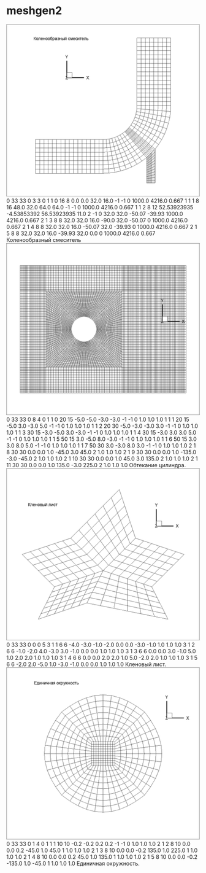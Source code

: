 # meshgen2
![alt_text](https://github.com/kirill7785/meshgen2/blob/main/pic/%D0%9A%D0%BE%D0%BB%D0%B5%D0%BD%D0%BE%D0%BE%D0%B1%D1%80%D0%B0%D0%B7%D0%BD%D1%8B%D0%B9%20%D1%81%D0%BC%D0%B5%D1%81%D0%B8%D1%82%D0%B5%D0%BB%D1%8C.png)
0 33 33
0 3 3 0
1 1 0 16 8 0.0 0.0 32.0 16.0 -1 -1 0 1000.0 4216.0 0.667
1 1 1 8 16 48.0 32.0 64.0 64.0 -1 -1 0 1000.0 4216.0 0.667
1 1 2 8 12 52.53923935 -4.53853392 56.53923935 11.0  2 -1 0  32.0 32.0 -50.07 -39.93 1000.0 4216.0 0.667
2 1 3 8 8 32.0 32.0 16.0 -90.0 32.0 -50.07 0 1000.0 4216.0 0.667
2 1 4 8 8 32.0 32.0 16.0 -50.07 32.0 -39.93 0 1000.0 4216.0 0.667
2 1 5 8 8 32.0 32.0 16.0 -39.93 32.0 0.0 0 1000.0 4216.0 0.667
Коленообразный смеситель
![alt_text](https://github.com/kirill7785/meshgen2/blob/main/pic/%D0%9E%D0%B1%D1%82%D0%B5%D0%BA%D0%B0%D0%BD%D0%B8%D0%B5%20%D1%86%D0%B8%D0%BB%D0%B8%D0%BD%D0%B4%D1%80%D0%B0%20.png)
0 33 33
0 8 4 0
1 1 0 20 15 -5.0 -5.0 -3.0 -3.0 -1 -1 0 1.0 1.0 1.0
1 1 1 20 15 -5.0 3.0 -3.0 5.0 -1 -1 0 1.0 1.0 1.0
1 1 2 20 30 -5.0 -3.0 -3.0 3.0 -1 -1 0 1.0 1.0 1.0
1 1 3 30 15 -3.0 -5.0 3.0 -3.0 -1 -1 0 1.0 1.0 1.0
1 1 4 30 15 -3.0 3.0 3.0 5.0 -1 -1 0 1.0 1.0 1.0
1 1 5 50 15 3.0 -5.0 8.0 -3.0 -1 -1 0 1.0 1.0 1.0
1 1 6 50 15 3.0 3.0 8.0 5.0 -1 -1 0 1.0 1.0 1.0
1 1 7 50 30 3.0 -3.0 8.0 3.0 -1 -1 0 1.0 1.0 1.0
2 1 8 30 30 0.0 0.0 1.0 -45.0 3.0 45.0 2 1.0 1.0 1.0
2 1 9 30 30 0.0 0.0 1.0 -135.0 -3.0 -45.0 2 1.0 1.0 1.0
2 1 10 30 30 0.0 0.0 1.0 45.0 3.0 135.0 2 1.0 1.0 1.0
2 1 11 30 30 0.0 0.0 1.0 135.0 -3.0 225.0 2 1.0 1.0 1.0
Обтекание цилиндра.
![alt_text](https://github.com/kirill7785/meshgen2/blob/main/pic/%D0%9A%D0%BB%D0%B5%D0%BD%D0%BE%D0%B2%D1%8B%D0%B9%20%D0%BB%D0%B8%D1%81%D1%82%20.png)
0 33 33
0 0 0 5
3 1 1 6 6 -4.0 -3.0 -1.0 -2.0 0.0 0.0 -3.0 -1.0 1.0 1.0 1.0
3 1 2 6 6 -1.0 -2.0 4.0 -3.0 3.0 -1.0 0.0 0.0 1.0 1.0 1.0
3 1 3 6 6 0.0 0.0 3.0 -1.0 5.0 1.0 2.0 2.0 1.0 1.0 1.0
3 1 4 6 6 0.0 0.0 2.0 2.0 1.0 5.0 -2.0 2.0 1.0 1.0 1.0
3 1 5 6 6 -2.0 2.0 -5.0 1.0 -3.0 -1.0 0.0 0.0 1.0 1.0 1.0
Кленовый лист.
![alt_text](https://github.com/kirill7785/meshgen2/blob/main/pic/%D0%95%D0%B4%D0%B8%D0%BD%D0%B8%D1%87%D0%BD%D0%B0%D1%8F%20%D0%BE%D0%BA%D1%80%D1%83%D0%B6%D0%BD%D0%BE%D1%81%D1%82%D1%8C%20.png)
0 33 33
0 1 4 0
1 1 1 10 10 -0.2 -0.2 0.2 0.2 -1 -1 0 1.0 1.0 1.0
2 1 2 8 10 0.0 0.0 0.2 -45.0 1.0 45.0 1 1.0 1.0 1.0
2 1 3 8 10 0.0 0.0 -0.2 135.0 1.0 225.0 1 1.0 1.0 1.0
2 1 4 8 10 0.0 0.0 0.2 45.0 1.0 135.0 1 1.0 1.0 1.0
2 1 5 8 10 0.0 0.0 -0.2 -135.0 1.0 -45.0 1 1.0 1.0 1.0
Единичная окружность.
